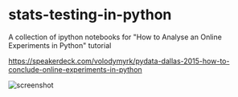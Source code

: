 # stats-testing-in-python
A collection of ipython notebooks for "How to Analyse an Online Experiments in Python" tutorial

https://speakerdeck.com/volodymyrk/pydata-dallas-2015-how-to-conclude-online-experiments-in-python


![screenshot](https://cloud.githubusercontent.com/assets/5244286/7022699/52b0b7a6-dd26-11e4-9886-83db9ee1bfe7.png)
